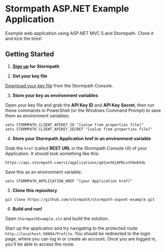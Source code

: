 # Stormpath ASP.NET Example Application

Example web application using ASP.NET MVC 5 and Stormpath. Clone it and kick the tires!

## Getting Started

1. **[Sign up](https://api.stormpath.com/register) for Stormpath**

2. **Get your key file**

  [Download your key file](https://support.stormpath.com/hc/en-us/articles/203697276-Where-do-I-find-my-API-key-) from the Stormpath Console.

3. **Store your key as environment variables**

  Open your key file and grab the **API Key ID** and **API Key Secret**, then run these commands in PowerShell (or the Windows Command Prompt) to save them as environment variables:

  ```
  setx STORMPATH_CLIENT_APIKEY_ID "[value from properties file]"
  setx STORMPATH_CLIENT_APIKEY_SECRET "[value from properties file]"
  ```
  
4. **Store your Stormpath Application href in an environment variable**

  Grab the `href` (called **REST URL** in the Stormpath Console UI) of your Application. It should look something like this:

  `https://api.stormpath.com/v1/applications/q42unYAj6PDLxth9xKXdL`

  Save this as an environment variable:

  ```
  setx STORMPATH_APPLICATION_HREF "[your Application href]"
  ```

5. **Clone this repository**

  ```
  git clone https://github.com/stormpath/stormpath-aspnet-example.git
  ```
  
6. **Build and run!**
  
  Open `StormpathExample.sln` and build the solution.

  Start up the application and try navigating to the protected route `http://localhost:50084/Profile`. You should be redirected to the login page, where you can log in or create an account. Once you are logged in, you'll be able to access the route.
